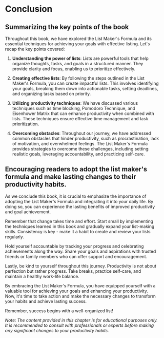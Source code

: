 Conclusion
==========

Summarizing the key points of the book
--------------------------------------

Throughout this book, we have explored the List Maker's Formula and its essential techniques for achieving your goals with effective listing. Let's recap the key points covered:

1. **Understanding the power of lists**: Lists are powerful tools that help organize thoughts, tasks, and goals in a structured manner. They provide clarity and focus, enabling us to prioritize effectively.

2. **Creating effective lists**: By following the steps outlined in the List Maker's Formula, you can create impactful lists. This involves identifying your goals, breaking them down into actionable tasks, setting deadlines, and organizing tasks based on priority.

3. **Utilizing productivity techniques**: We have discussed various techniques such as time blocking, Pomodoro Technique, and Eisenhower Matrix that can enhance productivity when combined with lists. These techniques ensure effective time management and task prioritization.

4. **Overcoming obstacles**: Throughout our journey, we have addressed common obstacles that hinder productivity, such as procrastination, lack of motivation, and overwhelmed feelings. The List Maker's Formula provides strategies to overcome these challenges, including setting realistic goals, leveraging accountability, and practicing self-care.

Encouraging readers to adopt the list maker's formula and make lasting changes to their productivity habits.
------------------------------------------------------------------------------------------------------------

As we conclude this book, it is crucial to emphasize the importance of adopting the List Maker's Formula and integrating it into your daily life. By doing so, you can experience the lasting benefits of improved productivity and goal achievement.

Remember that change takes time and effort. Start small by implementing the techniques learned in this book and gradually expand your list-making skills. Consistency is key - make it a habit to create and review your lists regularly.

Hold yourself accountable by tracking your progress and celebrating achievements along the way. Share your goals and aspirations with trusted friends or family members who can offer support and encouragement.

Lastly, be kind to yourself throughout this journey. Productivity is not about perfection but rather progress. Take breaks, practice self-care, and maintain a healthy work-life balance.

By embracing the List Maker's Formula, you have equipped yourself with a valuable tool for achieving your goals and enhancing your productivity. Now, it's time to take action and make the necessary changes to transform your habits and achieve lasting success.

Remember, success begins with a well-organized list!

*Note: The content provided in this chapter is for educational purposes only. It is recommended to consult with professionals or experts before making any significant changes to your productivity habits.*
